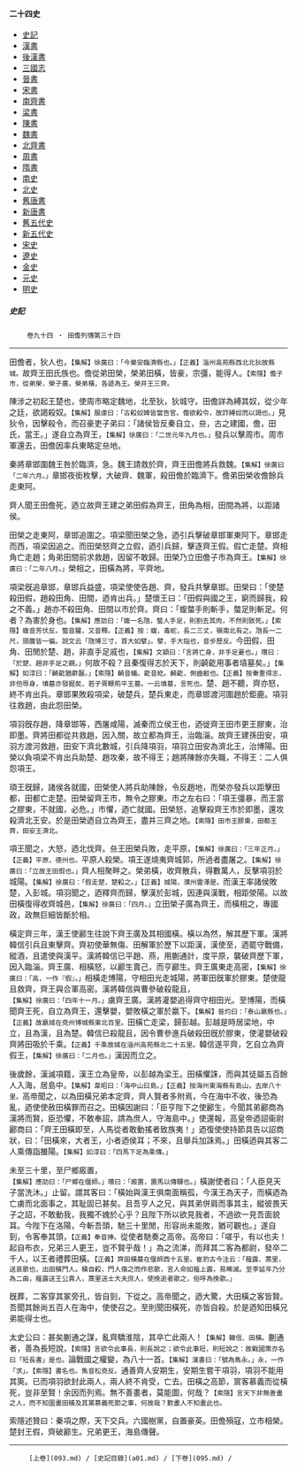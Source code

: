  



#### 二十四史

*   [史記](../a01/a01.md)
*   [漢書](../a02/a02.md)
*   [後漢書](../a03/a03.md)
*   [三國志](../a04/a04.md)
*   [晉書](../a05/a05.md)
*   [宋書](../a06/a06.md)
*   [南齊書](../a07/a07.md)
*   [梁書](../a08/a08.md)
*   [陳書](../a09/a09.md)
*   [魏書](../a10/a10.md)
*   [北齊書](../a11/a11.md)
*   [周書](../a12/a12.md)
*   [隋書](../a13/a13.md)
*   [南史](../a14/a14.md)
*   [北史](../a15/a15.md)
*   [舊唐書](../a16/a16.md)
*   [新唐書](../a17/a17.md)
*   [舊五代史](../a18/a18.md)
*   [新五代史](../a19/a19.md)
*   [宋史](../a20/a20.md)
*   [遼史](../a21/a21.md)
*   [金史](../a22/a22.md)
*   [元史](../a23/a23.md)
*   [明史](../a24/a24.md)


##### 史記
　　 `卷九十四 ‧ 田儋列傳第三十四`

* * *

田儋者，狄人也，`【集解】徐廣曰：「今樂安臨濟縣也。」【正義】淄州高苑縣西北北狄故縣城。`故齊王田氏族也。儋從弟田榮，榮弟田橫，皆豪，宗彊，能得人。`【索隱】儋子市，從弟榮，榮子廣，榮弟橫，各遞為王。榮并王三齊。`

陳涉之初起王楚也，使周市略定魏地，北至狄，狄城守。田儋詳為縛其奴，從少年之廷，欲謁殺奴。`【集解】服虔曰：「古殺奴婢皆當告官。儋欲殺令，故詐縛奴而以謁也。」`見狄令，因擊殺令，而召豪吏子弟曰：「諸侯皆反秦自立，亝，古之建國，儋，田氏，當王。」遂自立為齊王，`【集解】徐廣曰：「二世元年九月也。」`發兵以擊周市。周市軍還去，田儋因率兵東略定亝地。

秦將章邯圍魏王咎於臨濟，急。魏王請救於齊，齊王田儋將兵救魏。`【集解】徐廣曰「二年六月。」`章邯夜銜枚擊，大破齊、魏軍，殺田儋於臨濟下。儋弟田榮收儋餘兵走東阿。

齊人聞王田儋死，迺立故齊王建之弟田假為齊王，田角為相，田間為將，以距諸侯。

田榮之走東阿，章邯追圍之。項梁聞田榮之急，迺引兵擊破章邯軍東阿下。章邯走而西，項梁因追之。而田榮怒齊之立假，迺引兵歸，擊逐齊王假。假亡走楚。齊相角亡走趙；角弟田間前求救趙，因留不敢歸。田榮乃立田儋子市為齊王。`【集解】徐廣曰：「二年八月。」`榮相之，田橫為將，平齊地。

項梁旣追章邯，章邯兵益盛，項梁使使告趙、齊，發兵共擊章邯。田榮曰：「使楚殺田假，趙殺田角、田間，迺肯出兵。」楚懷王曰：「田假與國之王，窮而歸我，殺之不義。」趙亦不殺田角、田間以市於齊。齊曰：「蝮螫手則斬手，螫足則斬足。何者？為害於身也。`【集解】應劭曰：「蝮一名虺，螫人手足，則割去其肉，不然則致死。」【索隱】蝮音芳伏反。螫音臛，又音釋。【正義】按：蝮，毒蛇，長二三丈，嶺南北有之。虺長一二尺，頭腹皆一徧。說文云「虺博三寸，首大如擘」。擘，手大指也，音步歷反。`今田假、田角、田閒於楚、趙，非直手足戚也，`【集解】文穎曰：「言將亡身，非手足憂也。」瓚曰：「於楚、趙非手足之親。」`何故不殺？且秦復得志於天下，則齮齕用事者墳墓矣。」`【集解】如淳曰：「齮齕猶齚齧。」【索隱】齮音蟻。齕音紇。齮齕，側齒齩也。【正義】按秦重得志，非但辱身，墳墓亦發掘矣，若子胥鞭荊平王墓。一云墳墓，言死也。`楚、趙不聽，齊亦怒，終不肯出兵。章邯果敗殺項梁，破楚兵，楚兵東走，而章邯渡河圍趙於鉅鹿。項羽往救趙，由此怨田榮。

項羽旣存趙，降章邯等，西屠咸陽，滅秦而立侯王也，迺徙齊王田市更王膠東，治即墨。齊將田都從共救趙，因入關，故立都為齊王，治臨淄。故齊王建孫田安，項羽方渡河救趙，田安下濟北數城，引兵降項羽，項羽立田安為濟北王，治博陽。田榮以負項梁不肯出兵助楚、趙攻秦，故不得王；趙將陳餘亦失職，不得王：二人俱怨項王。

頊王旣歸，諸侯各就國，田榮使人將兵助陳餘，令反趙地，而榮亦發兵以距擊田都，田都亡走楚。田榮留齊王市，無令之膠東。市之左右曰：「項王彊暴，而王當之膠東，不就國，必危。」市懼，迺亡就國。田榮怒，追擊殺齊王市於即墨，還攻殺濟北王安。於是田榮迺自立為齊王，盡并三齊之地。`【索隱】田市王膠東，田都王齊，田安王濟北。`

項王聞之，大怒，迺北伐齊。亝王田榮兵敗，走平原，`【集解】徐廣曰：「三年正月。」【正義】平原，德州也。`平原人殺榮。項王遂燒夷齊城郭，所過者盡屠之。`【集解】徐廣曰：「立故王田假也。」`齊人相聚畔之。榮弟橫，收齊散兵，得數萬人，反擊項羽於城陽。`【集解】徐廣曰：「假走楚，楚殺之。」【正義】城陽，濮州雷澤是。`而漢王率諸侯敗楚，入彭城。項羽聞之，迺釋齊而歸，擊漢於彭城，因連與漢戰，相距滎陽。以故田橫復得收齊城邑，`【集解】徐廣曰：「四月。」`立田榮子廣為齊王，而橫相之，專國政，政無巨細皆斷於相。

橫定齊三年，漢王使酈生往說下齊王廣及其相國橫。橫以為然，解其歷下軍。漢將韓信引兵且東擊齊。齊初使華無傷、田解軍於歷下以距漢，漢使至，迺罷守戰備，縱酒，且遣使與漢平。漢將韓信已平趙、燕，用蒯通計，度平原，襲破齊歷下軍，因入臨淄。齊王廣、相橫怒，以酈生賣己，而亨酈生。齊王廣東走高密，`【集解】徐廣曰：「高，一作『假』。」`相橫走博陽，守相田光走城陽，將軍田旣軍於膠東。楚使龍且救齊，齊王與合軍高密。漢將韓信與曹參破殺龍且，`【集解】徐廣曰：「四年十一月。」`虜齊王廣。漢將灌嬰追得齊守相田光。至博陽，而橫聞齊王死，自立為齊王，還擊嬰，嬰敗橫之軍於嬴下。`【集解】晉灼曰：「泰山嬴縣也。」【正義】故嬴城在兗州博城縣東北百里。`田橫亡走梁，歸彭越。彭越是時居梁地，中立，且為漢，且為楚。韓信已殺龍且，因令曹參進兵破殺田旣於膠東，使灌嬰破殺齊將田吸於千乘。`【正義】千乘故城在淄州高苑縣北二十五里。`韓信遂平齊，乞自立為齊假王，`【集解】徐廣曰：「二月也。」`漢因而立之。

後歲餘，漢滅項籍，漢王立為皇帝，以彭越為梁王。田橫懼誅，而與其徒屬五百餘人入海，居島中。`【集解】韋昭曰：「海中山曰島。」【正義】按海州東海縣有島山，去岸八十里。`高帝聞之，以為田橫兄弟本定齊，齊人賢者多附焉，今在海中不收，後恐為亂，迺使使赦田橫罪而召之。田橫因謝曰：「臣亨陛下之使酈生，今聞其弟酈商為漢將而賢，臣恐懼，不敢奉詔，請為庶人，守海島中。」使還報，高皇帝迺詔衞尉酈商曰：「齊王田橫即至，人馬從者敢動搖者致族夷！」迺復使使持節具告以詔商狀，曰：「田橫來，大者王，小者迺侯耳；不來，且舉兵加誅焉。」田橫迺與其客二人乘傳詣雒陽。`【集解】如淳曰：「四馬下足為乘傳。」`

未至三十里，至尸鄉廄置，`【集解】應劭曰：「尸鄉在偃師。」瓚曰：「廄置，置馬以傳驛也。」`橫謝使者曰：「人臣見天子當洗沐。」止留。謂其客曰：「橫始與漢王俱南面稱孤，今漢王為天子，而橫迺為亡虜而北面事之，其耻固已甚矣。且吾亨人之兄，與其弟併肩而事其主，縱彼畏天子之詔，不敢動我，我獨不媿於心乎？且陛下所以欲見我者，不過欲一見吾面貌耳。今陛下在洛陽，今斬吾頭，馳三十里閒，形容尚未能敗，猶可觀也。」遂自剄，令客奉其頭，`【正義】奉音捧。`從使者馳奏之高帝。高帝曰：「嗟乎，有以也夫！起自布衣，兄弟三人更王，豈不賢乎哉！」為之流涕，而拜其二客為都尉，發卒二千人，以王者禮葬田橫。`【正義】齊田橫墓在偃師西十五里。崔豹古今注云：「薤露、蒿里，送哀歌也，出田橫門人。橫自殺，門人傷之而作悲歌，言人命如薤上露，易晞滅。至李延年乃分為二曲，薤露送王公貴人，蒿里送士大夫庶人，使挽逝者歌之，俗呼為挽歌。」`

旣葬，二客穿其冢旁孔，皆自剄，下從之。高帝聞之，迺大驚，大田橫之客皆賢。吾聞其餘尚五百人在海中，使使召之。至則聞田橫死，亦皆自殺。於是迺知田橫兄弟能得士也。

太史公曰：甚矣蒯通之謀，亂齊驕淮陰，其卒亡此兩人！`【集解】韓信、田橫。`蒯通者，善為長短說，`【索隱】言欲令此事長，則長說之；欲令此事短，則短說之：故戰國策亦名曰「短長書」是也。`論戰國之權變，為八十一首。`【集解】漢書曰：「號為雋永。」永，一作「求」。【索隱】書名也。雋音松兗反。`通善齊人安期生，安期生嘗干項羽，項羽不能用其筴。已而項羽欲封此兩人，兩人終不肯受，亡去。田橫之高節，賔客慕義而從橫死，豈非至賢！余因而列焉。無不善畫者，莫能圖，何哉？`【索隱】言天下非無善畫之人，而不知圖畫田橫及其黨慕義死節之事，何故哉？歎畫人不知畫此也。`

索隱述贊曰：秦項之際，天下交兵。六國樹黨，自置豪英。田儋殞寇，立市相榮。楚封王假，齊破酈生。兄弟更王，海島傳聲。

* * *

         [上卷](093.md) / [史記目錄](a01.md) / [下卷](095.md) /

    